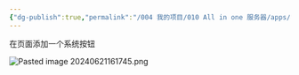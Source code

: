 ```yaml
---
{"dg-publish":true,"permalink":"/004 我的项目/010 All in one 服务器/apps/Dynamix System Buttons/","dgPassFrontmatter":true,"created":"2024-06-21T16:16:58.982+08:00","updated":"2024-06-21T16:17:47.060+08:00"}
---
```


在页面添加一个系统按钮

![Pasted image 20240621161745.png](/img/user/$/$Sys999%20Attachment/Pasted%20image%2020240621161745.png)
